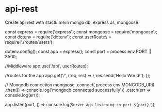 # api-rest
Create api rest with stactk mern mongo db, express Js, mongoose

const express = require('express');
const mongoose = require('mongoose');
const dotenv = require('dotenv');
const userRoutes = require('./routes/users');


dotenv.config();
const app = express();
const port = process.env.PORT || 3500;

//Middleware
app.use('/api', userRoutes);

//routes for the app
app.get('/', (req, res) => {
    res.send('Hello World!');
});

// Mongodb connection
mongoose
.connect(
    process.env.MONGODB_URI)
    .then(() => console.log('mongodb connected successfully'))
    .catch(err => console.log(err));

app.listen(port, () => console.log(`Server app listening on port ${port}!`));
